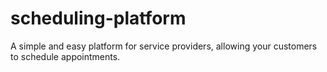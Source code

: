 # scheduling-platform
A simple and easy platform for service providers, allowing your customers to schedule appointments.
